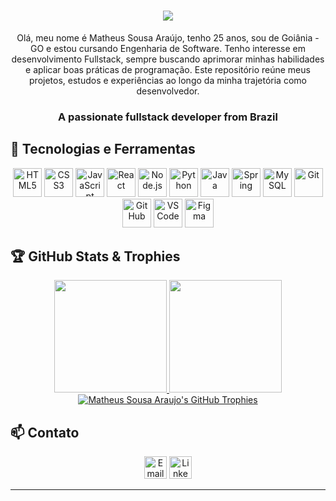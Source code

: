 <h1 align="center">
  <img src="https://readme-typing-svg.herokuapp.com/?font=Righteous&size=35&center=true&vCenter=true&width=500&height=70&duration=4000&lines=Ola+dev!+👋;+I'm+Matheus+Sousa+Araujo!;" />
</h1>

<p align="center">
  Olá, meu nome é Matheus Sousa Araújo, tenho 25 anos, sou de Goiânia - GO e estou cursando Engenharia de Software. Tenho interesse em desenvolvimento Fullstack, 
  sempre buscando aprimorar minhas habilidades e aplicar boas práticas de programação. Este repositório reúne meus projetos, estudos e experiências ao longo da minha trajetória como desenvolvedor.
</p>

<h3 align="center">A passionate fullstack developer from Brazil</h3>

  


## 🚀 Tecnologias e Ferramentas

<p align="center">
  <img width="46" height="46" src="https://github.com/user-attachments/assets/3a105818-1c78-4200-9002-e8cab5efefba" alt="HTML5" />
  <img width="46" height="46" src="https://github.com/user-attachments/assets/26fec038-21b0-4d5e-ac35-0c9c4f7a9a7c" alt="CSS3" />
  <img width="46" height="46" src="https://github.com/user-attachments/assets/99a80356-2600-4756-82a5-c663fa263246" alt="JavaScript" />
  <img width="46" height="46" src="https://github.com/user-attachments/assets/fd62895c-85e6-41d0-afd7-1aea63f9e0da" alt="React" />
  <img width="46" height="46" src="https://github.com/user-attachments/assets/2f999fad-e251-400d-9ded-3c386b95fa12" alt="Node.js" />
  <img width="46" height="46" src="https://github.com/user-attachments/assets/214c5d4d-216d-4a40-8b2b-f2e272f16e5e" alt="Python" />
  <img width="46" height="46" src="https://github.com/user-attachments/assets/92cdb38e-849f-436e-b0c8-fd6d3a4979da" alt="Java" />
  <img width="46" height="46" src="https://github.com/user-attachments/assets/b60a2fb2-f22c-4b74-ac72-533972a82b65" alt="Spring" />
  <img width="46" height="46" src="https://github.com/user-attachments/assets/9f6913c2-98a3-4607-8bb6-9a431040c434" alt="MySQL" />
  <img width="46" height="46" src="https://github.com/user-attachments/assets/8aa01bf3-b4cb-47a6-bf6d-b8278f888a27" alt="Git" />
  <img width="46" height="46" src="https://github.com/user-attachments/assets/b4807ba1-184c-4a86-ac9a-c9c717322e62" alt="GitHub" />
  <img width="46" height="46" src="https://github.com/user-attachments/assets/1b6a0710-1dc2-4c77-8213-94064e31e983" alt="VS Code" />
  <img width="46" height="46" src="https://github.com/user-attachments/assets/b57ca050-fddf-47d6-bc3a-d2a777bccf43" alt="Figma" />
</p>

  


## 🏆 GitHub Stats & Trophies

<div align="center">
  <!-- GitHub Stats -->
  <a href="https://github.com/MatheusSousaAraujo">
    <img height="180em" src="https://github-readme-stats.vercel.app/api?username=MatheusSousaAraujo&show_icons=true&theme=dracula&include_all_commits=true&count_private=true"/>
  </a>
  <!-- Top Languages -->
  <a href="https://github.com/MatheusSousaAraujo">
    <img height="180em" src="https://github-readme-stats.vercel.app/api/top-langs/?username=MatheusSousaAraujo&layout=compact&langs_count=7&theme=dracula"/>
  </a>
    
  

  <!-- GitHub Trophies -->
  <a href="https://github.com/ryo-ma/github-trophy">
    <img src="https://github-profile-trophy.vercel.app/?username=MatheusSousaAraujo&theme=dracula&column=7" alt="Matheus Sousa Araujo's GitHub Trophies" />
  </a>
</div>

  


## 📫 Contato

<p align="center">
  <a href="mailto:seu-email@exemplo.com"><img width="36" height="36" src="https://github.com/user-attachments/assets/42105997-5c9f-4d7c-868b-94b2fac0b17d" alt="Email"></a>
  <a href="https://www.linkedin.com/in/seu-linkedin/"><img width="36" height="36" src="https://github.com/user-attachments/assets/fda8378f-4597-4181-baa5-381360bcc83d" alt="LinkedIn"></a>
</p>

---
